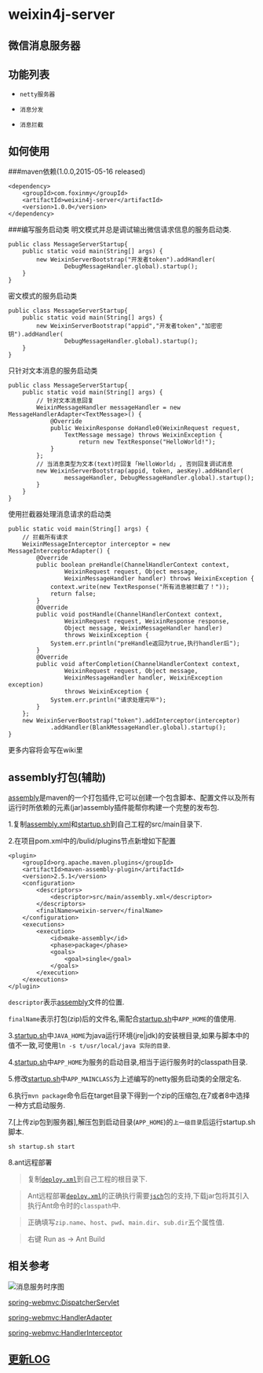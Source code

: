 weixin4j-server
===============

微信消息服务器
-------------

功能列表
-------
* `netty服务器`

* `消息分发`

* `消息拦截`

如何使用
-------
###maven依赖(1.0.0,2015-05-16 released)

	<dependency>
	    <groupId>com.foxinmy</groupId>
	    <artifactId>weixin4j-server</artifactId>
	    <version>1.0.0</version>
	</dependency>
###编写服务启动类
明文模式并总是调试输出微信请求信息的服务启动类.

	public class MessageServerStartup{
		public static void main(String[] args) {
			new WeixinServerBootstrap("开发者token").addHandler(
					DebugMessageHandler.global).startup();
		}
	}

密文模式的服务启动类

	public class MessageServerStartup{
		public static void main(String[] args) {
			new WeixinServerBootstrap("appid","开发者token","加密密钥").addHandler(
					DebugMessageHandler.global).startup();
		}
	}

只针对文本消息的服务启动类

	public class MessageServerStartup{
		public static void main(String[] args) {
			// 针对文本消息回复
			WeixinMessageHandler messageHandler = new MessageHandlerAdapter<TextMessage>() {
				@Override
				public WeixinResponse doHandle0(WeixinRequest request,
					TextMessage message) throws WeixinException {
						return new TextResponse("HelloWorld!");
				}
			};
			// 当消息类型为文本(text)时回复「HelloWorld」, 否则回复调试消息
			new WeixinServerBootstrap(appid, token, aesKey).addHandler(
					messageHandler, DebugMessageHandler.global).startup();
			}
		}
	}
使用拦截器处理消息请求的启动类

	public static void main(String[] args) {
		// 拦截所有请求
		WeixinMessageInterceptor interceptor = new MessageInterceptorAdapter() {
			@Override
			public boolean preHandle(ChannelHandlerContext context,
					WeixinRequest request, Object message,
					WeixinMessageHandler handler) throws WeixinException {
				context.write(new TextResponse("所有消息被拦截了！"));
				return false;
			}
			@Override
			public void postHandle(ChannelHandlerContext context,
					WeixinRequest request, WeixinResponse response,
					Object message, WeixinMessageHandler handler)
					throws WeixinException {
				System.err.println("preHandle返回为true,执行handler后");
			}
			@Override
			public void afterCompletion(ChannelHandlerContext context,
					WeixinRequest request, Object message,
					WeixinMessageHandler handler, WeixinException exception)
					throws WeixinException {
				System.err.println("请求处理完毕");
			}
		};
		new WeixinServerBootstrap("token").addInterceptor(interceptor)
				.addHandler(BlankMessageHandler.global).startup();
	}

更多内容将会写在wiki里

assembly打包(辅助)
-----------------
[assembly](http://maven.apache.org/plugins/maven-assembly-plugin/assembly.html)是maven的一个打包插件,它可以创建一个包含脚本、配置文件以及所有运行时所依赖的元素(jar)assembly插件能帮你构建一个完整的发布包.

1.复制[assembly.xml](./src/main/assembly.xml)和[startup.sh](./src/main/startup.sh)到自己工程的src/main目录下.

2.在项目pom.xml中的/bulid/plugins节点新增如下配置

	<plugin>
		<groupId>org.apache.maven.plugins</groupId>
		<artifactId>maven-assembly-plugin</artifactId>
		<version>2.5.1</version>
		<configuration>
			<descriptors>
				<descriptor>src/main/assembly.xml</descriptor>
			</descriptors>
			<finalName>weixin-server</finalName>
		</configuration>
		<executions>
			<execution>
				<id>make-assembly</id>
				<phase>package</phase>
				<goals>
					<goal>single</goal>
				</goals>
			</execution>
		</executions>
	</plugin>
`descriptor`表示[assembly](./src/main/assembly.xml)文件的位置.

`finalName`表示打包(zip)后的文件名,需配合[startup.sh](./src/main/startup.sh)中`APP_HOME`的值使用.

3.[startup.sh](./src/main/startup.sh)中`JAVA_HOME`为java运行环境(jre|jdk)的安装根目录,如果与脚本中的值不一致,可使用`ln -s t/usr/local/java 实际的目录`.

4.[startup.sh](./src/main/startup.sh)中`APP_HOME`为服务的启动目录,相当于运行服务时的classpath目录.

5.修改[startup.sh](./src/main/startup.sh)中`APP_MAINCLASS`为上述编写的netty服务启动类的全限定名.

6.执行`mvn package`命令后在target目录下得到一个zip的压缩包,在7或者8中选择一种方式启动服务.

7.[上传zip包到服务器],解压包到启动目录(`APP_HOME`)的`上一级目录`后运行startup.sh脚本.
    
    sh startup.sh start
    
8.ant远程部署

 > 复制[`deploy.xml`](./deploy.xml)到自己工程的根目录下.
 
 > Ant远程部署[`deploy.xml`](./deploy.xml)的正确执行需要[`jsch`](http://www.jcraft.com/jsch/)包的支持,下载jar包将其引入执行Ant命令时的`classpath`中.
 
 > 正确填写`zip.name`、`host`、`pwd`、`main.dir`、`sub.dir`五个属性值.
 
 > 右键 Run as -> Ant Build
 
相关参考
-------

![消息服务时序图](http://7mj4zs.com1.z0.glb.clouddn.com/weixin4j.png)

[spring-webmvc:DispatcherServlet](https://github.com/spring-projects/spring-framework/blob/master/spring-webmvc/src/main/java/org/springframework/web/servlet/DispatcherServlet.java)

[spring-webmvc:HandlerAdapter](https://github.com/spring-projects/spring-framework/blob/master/spring-webmvc/src/main/java/org/springframework/web/servlet/HandlerAdapter.java)

[spring-webmvc:HandlerInterceptor](https://github.com/spring-projects/spring-framework/blob/master/spring-webmvc/src/main/java/org/springframework/web/servlet/HandlerInterceptor.java)

[更新LOG](./CHANGE.md)
----------------------